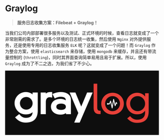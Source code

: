 # Graylog

> **服务日志收集方案：Filebeat + Graylog！**

当我们公司内部部署很多服务以及测试、正式环境的时候，查看日志就变成了一个非常刚需的需求了。是多个环境的日志统一收集，然后使用 `Nginx` 对外提供服务，还是使用专用的日志收集服务 `ELK` 呢？这就变成了一个问题！而 `Graylog` 作为整合方案，使用 `elasticsearch` 来存储，使用 `mongodb` 来缓存，并且还有带流量控制的 (`throttling`)，同时其界面查询简单易用且易于扩展。所以，使用 `Graylog` 成为了不二之选，为我们省了不少心。

![Graylog](../../images/dockerfiles/linux-graylog-tool.jpg)
